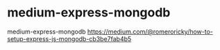 # medium-express-mongodb
medium-express-mongodb
https://medium.com/@romeroricky/how-to-setup-express-js-mongodb-cb3be7fab4b5
